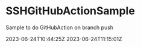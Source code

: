 # SSHGitHubActionSample
Sample to do GitHubAction on branch push

2023-06-24T10:44:25Z
2023-06-24T11:15:01Z
